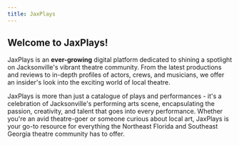 ```yaml
---
title: JaxPlays
---
```

## Welcome to JaxPlays!

JaxPlays is an **ever-growing** digital platform dedicated to shining a spotlight on Jacksonville's vibrant theatre community. From the latest productions and reviews to in-depth profiles of actors, crews, and musicians, we offer an insider's look into the exciting world of local theatre.

JaxPlays is more than just a catalogue of plays and performances - it's a celebration of Jacksonville's performing arts scene, encapsulating the passion, creativity, and talent that goes into every performance. Whether you're an avid theatre-goer or someone curious about local art, JaxPlays is your go-to resource for everything the Northeast Florida and Southeast Georgia theatre community has to offer.
